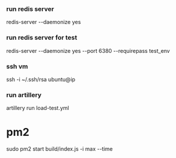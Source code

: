 ### run redis server
redis-server --daemonize yes

### run redis server for test
redis-server --daemonize yes --port 6380 --requirepass test_env

### ssh vm
ssh -i ~/.ssh/rsa ubuntu@ip

### run artillery
artillery run load-test.yml

# pm2
sudo pm2 start build/index.js -i max --time
